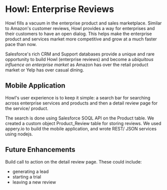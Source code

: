 Howl: Enterprise Reviews
========================

Howl fills a vacuum in the enterprise product and sales marketplace. Similar to Amazon's customer reviews, Howl provides a way for enterprises and their customers to have an open dialog. This helps make the enterprise product and services market more competitive and grow at a much faster pace than now.

Salesforce's rich CRM and Support databases provide a unique and rare opportunity to build Howl (enterprise reviews) and become a *ubiquitous influence on enterprise market* as Amazon has over the retail product market or Yelp has over casual dining.

Mobile Application
------------------

Howl's user experience is to keep it simple: a search bar for searching across enterprise services and products and then a detail review page for the service/ product.

The search is done using Salesforce SOQL API on the Product table. We created a custom object Product_Review table for storing reviews. We used appery.io to build the mobile application, and wrote REST/ JSON services using nodejs.

Future Enhancements
-------------------

Build call to action on the detail review page. These could include:
- generating a lead
- starting a trial
- leaving a new review

